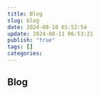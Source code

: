```yaml
---
title: Blog
slug: blog
date: 2024-08-10 01:52:54
update: 2024-08-11 06:53:21
publish: "true"
tags: []
categories: 
---
```

## Blog
